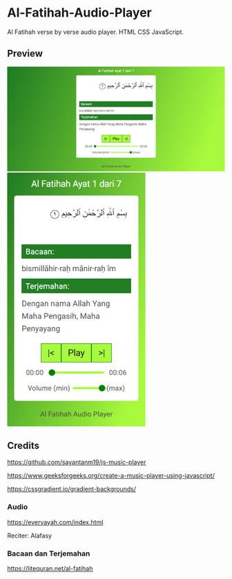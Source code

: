 # Al-Fatihah-Audio-Player
Al Fatihah verse by verse audio player. HTML CSS JavaScript.
## Preview
![Alt text](images/laptop-view.jpg "Laptop view")
![Alt text](images/mobile-view.jpg " Mobile view")
## Credits
https://github.com/sayantanm19/js-music-player

https://www.geeksforgeeks.org/create-a-music-player-using-javascript/

https://cssgradient.io/gradient-backgrounds/

### Audio
https://everyayah.com/index.html

Reciter: Alafasy

### Bacaan dan Terjemahan
https://litequran.net/al-fatihah

